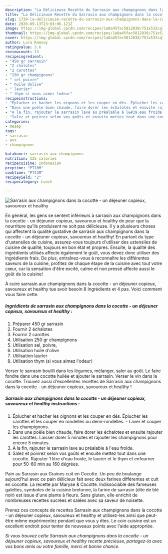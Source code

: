 ```yaml
---
description: "La Délicieuse Recette du Sarrasin aux champignons dans la cocotte - un déjeuner copieux, savoureux et healthy"
title: "La Délicieuse Recette du Sarrasin aux champignons dans la cocotte - un déjeuner copieux, savoureux et healthy"
slug: 1739-la-delicieuse-recette-du-sarrasin-aux-champignons-dans-la-cocotte-un-dejeuner-copieux-savoureux-et-healthy
date: 2020-09-13T23:03:06.121Z
image: https://img-global.cpcdn.com/recipes/1a0a45fac5812838/751x532cq70/sarrasin-aux-champignons-dans-la-cocotte-un-dejeuner-copieux-savoureux-et-healthy-photo-principale-de-la-recette.jpg
thumbnail: https://img-global.cpcdn.com/recipes/1a0a45fac5812838/751x532cq70/sarrasin-aux-champignons-dans-la-cocotte-un-dejeuner-copieux-savoureux-et-healthy-photo-principale-de-la-recette.jpg
cover: https://img-global.cpcdn.com/recipes/1a0a45fac5812838/751x532cq70/sarrasin-aux-champignons-dans-la-cocotte-un-dejeuner-copieux-savoureux-et-healthy-photo-principale-de-la-recette.jpg
author: Lura Ramsey
ratingvalue: 3.6
reviewcount: 13
recipeingredient:
- "450 gr sarrasin"
- "2 chalotes"
- "2 carottes"
- "250 gr champignons"
- " sel poivre"
- " huile dolive"
- " laurier"
- " thym si vous aimez lodeur"
recipeinstructions:
- "Éplucher et hacher les oignons et les couper en dés. Éplucher les carottes et les couper en rondelles ou demi-rondelles. Laver et couper les champignons."
- "Dans une poêle bien chaude, faire dorer les échalotes et ensuite rajouter les carottes. Laisser dorer 5 minutes et rajouter les champignons pour encore 5 minutes."
- "A la fin, rajouter le sarrasin lave au préalable à l&#39;eau froide."
- "Salez et poivrez selon vos goûts et ensuite mettez tout dans une cocotte. Rajouter 1 litre d&#39;eau froide, le laurier et le thym et enfourner pour 50-60 min au 160 dégrées."
categories:
- Resep
tags:
- sarrasin
- aux
- champignons

katakunci: sarrasin aux champignons 
nutrition: 125 calories
recipecuisine: Indonesian
preptime: "PT10M"
cooktime: "PT43M"
recipeyield: "2"
recipecategory: Lunch

---
```



![Sarrasin aux champignons dans la cocotte - un déjeuner copieux, savoureux et healthy](https://img-global.cpcdn.com/recipes/1a0a45fac5812838/751x532cq70/sarrasin-aux-champignons-dans-la-cocotte-un-dejeuner-copieux-savoureux-et-healthy-photo-principale-de-la-recette.jpg)

En général, les gens se sentent inférieurs à sarrasin aux champignons dans la cocotte - un déjeuner copieux, savoureux et healthy de peur que la nourriture qu'ils produisent ne soit pas délicieuse. Il y a plusieurs choses qui affectent la qualité gustative de sarrasin aux champignons dans la cocotte - un déjeuner copieux, savoureux et healthy! En partant du type d'ustensiles de cuisine, assurez-vous toujours d'utiliser des ustensiles de cuisine de qualité, toujours en bon état et propres. Ensuite, la qualité des ingrédients utilisés affecte également le goût, vous devez donc utiliser des ingrédients frais. De plus, entraînez-vous à reconnaître les différentes saveurs de la cuisine, profitez de chaque étape de la cuisine avec tout votre cœur, car la sensation d'être excité, calme et non pressé affecte aussi le goût de la cuisine!

<!--inarticleads1-->

À cuire sarrasin aux champignons dans la cocotte - un déjeuner copieux, savoureux et healthy tue avoir besoin 8 Ingrédients et 4 pas. Voici comment vous faire cette.

##### Ingrédients de sarrasin aux champignons dans la cocotte - un déjeuner copieux, savoureux et healthy :

1. Préparer 450 gr sarrasin
1. Fournir 2 échalotes
1. Fournir 2 carottes
1. Utilisation 250 gr champignons
1. Utilisation  sel, poivre,
1. Utilisation  huile d&#39;olive
1. Utilisation  laurier
1. Utilisation  thym (si vous aimez l&#39;odeur)


Verser le sarrasin bouilli dans les légumes, mélanger, saler au goût. Le faire fondre dans une cocotte huilée et ajouter le sarrasin. Verser le vin dans la cocotte. Trouvez aussi d&#39;excellentes recettes de Sarrasin aux champignons dans la cocotte - un déjeuner copieux, savoureux et healthy ! 

<!--inarticleads2-->

##### Sarrasin aux champignons dans la cocotte - un déjeuner copieux, savoureux et healthy instructions :

1. Éplucher et hacher les oignons et les couper en dés. Éplucher les carottes et les couper en rondelles ou demi-rondelles. - Laver et couper les champignons.
1. Dans une poêle bien chaude, faire dorer les échalotes et ensuite rajouter les carottes. Laisser dorer 5 minutes et rajouter les champignons pour encore 5 minutes.
1. A la fin, rajouter le sarrasin lave au préalable à l&#39;eau froide.
1. Salez et poivrez selon vos goûts et ensuite mettez tout dans une cocotte. Rajouter 1 litre d&#39;eau froide, le laurier et le thym et enfourner pour 50-60 min au 160 dégrées.


Pain au Sarrasin aux Graines cuit en Cocotte. Un peu de boulange aujourd&#39;hui avec ce pain délicieux fait avec deux farines différentes et cuit en cocotte. La recette par Maryse &amp; Cocotte. Indissociable des fameuses galettes, symboles de la cuisine bretonne, la farine de sarrasin (dite de blé noir) est issue d&#39;une plante à fleurs. Sans gluten, elle enrichit de nombreuses recettes sucrées et salées avec sa saveur de noisette. 

<!--inarticleads1-->

<p>
Prenez ces concepts de recettes Sarrasin aux champignons dans la cocotte - un déjeuner copieux, savoureux et healthy et utilisez-les ainsi que peut-être même expérimentez pendant que vous y êtes. Le coin cuisine est un excellent endroit pour tenter de nouveaux points avec l'aide appropriée.
</p>

<p>
<i>Si vous trouvez cette Sarrasin aux champignons dans la cocotte - un déjeuner copieux, savoureux et healthy recette précieuse, partagez-la avec vos bons amis ou votre famille, merci et bonne chance.</i>
</p>
